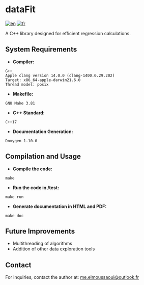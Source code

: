 # dataFit

<a href="./README.en.md"><img alt="en" src="https://img.shields.io/badge/lang-en-red.svg"/></a>
<a href="./README.md"><img alt="fr" src="https://img.shields.io/badge/land-fr-yellow.svg"/></a>

A C++ library designed for efficient regression calculations.

## System Requirements

- **Compiler:**
```
G++
Apple clang version 14.0.0 (clang-1400.0.29.202)
Target: x86_64-apple-darwin21.6.0
Thread model: posix
```
- **Makefile:**

```
GNU Make 3.81
```
- **C++ Standard:**

```
C++17
```
- **Documentation Generation:**

```
Doxygen 1.10.0
```

## Compilation and Usage

- **Compile the code:**

```
make
```

- **Run the code in /test:**

```
make run
```

- **Generate documentation in HTML and PDF:**

```
make doc
```

## Future Improvements

- Multithreading of algorithms
- Addition of other data exploration tools

## Contact

For inquiries, contact the author at: me.elmoussaoui@outlook.fr